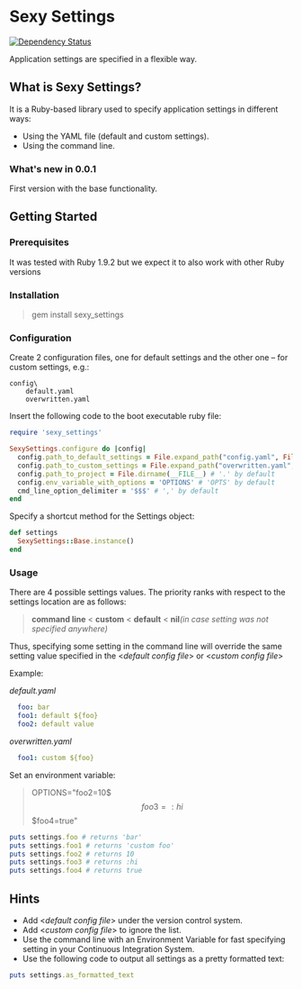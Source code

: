 # Sexy Settings

[![Dependency Status](https://gemnasium.com/romikoops/sexy_settings.png)](https://gemnasium.com/romikoops/sexy_settings)

Application settings are specified in a flexible way.

## What is Sexy Settings?

It is a Ruby-based library used to specify application settings in different ways:

* Using the YAML file (default and custom settings).
* Using the command line.

### What's new in 0.0.1

First version with the base functionality.

## Getting Started

### Prerequisites

It was tested with Ruby 1.9.2 but we expect it to also work with other Ruby versions
### Installation

>   gem install sexy_settings

### Configuration

Create 2 configuration files, one for default settings and the other one – for custom settings, e.g.:

```
config\
    default.yaml
    overwritten.yaml
```

  Insert the following code to the boot executable ruby file:

 ```ruby
 require 'sexy_settings'

 SexySettings.configure do |config|
   config.path_to_default_settings = File.expand_path("config.yaml", File.join(File.dirname(__FILE__), '..', 'config')) # 'default.yml' by default
   config.path_to_custom_settings = File.expand_path("overwritten.yaml", File.join(File.dirname(__FILE__), '..', 'config')) # 'custom.yml' by default
   config.path_to_project = File.dirname(__FILE__) # '.' by default
   config.env_variable_with_options = 'OPTIONS' # 'OPTS' by default
   cmd_line_option_delimiter = '$$$' # ',' by default
 end
 ```

  Specify a shortcut method for the Settings object:

 ```ruby
 def settings
   SexySettings::Base.instance()
 end
 ```

### Usage

There are 4 possible settings values. The priority ranks with respect to the settings location are as follows:


> **command line** < **custom** < **default** < **nil**_(in case setting was not specified anywhere)_

Thus, specifying some setting in the command line will override the same setting value specified in the <_default config file_> or <_custom config file_>

Example:

_default.yaml_

```yaml
  foo: bar
  foo1: default ${foo}
  foo2: default value
```

 _overwritten.yaml_

```yaml
  foo1: custom ${foo}
```

Set an environment variable:

> OPTIONS="foo2=10$$$foo3=:hi$$$foo4=true"

```ruby
puts settings.foo # returns 'bar'
puts settings.foo1 # returns 'custom foo'
puts settings.foo2 # returns 10
puts settings.foo3 # returns :hi
puts settings.foo4 # returns true
```


## Hints

* Add <_default config file_> under the version control system.
* Add <_custom config file_> to ignore the list.
*	Use the command line with an Environment Variable for fast specifying setting in your Continuous Integration System.
* Use the following code to output all settings as a pretty formatted text:

```ruby
puts settings.as_formatted_text
```
